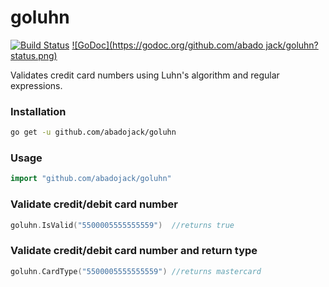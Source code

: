 # goluhn

[![Build Status](https://travis-ci.org/abadojack/goluhn.svg?branch=master)](https://travis-ci.org/abadojack/goluhn) [![GoDoc](https://godoc.org/github.com/abado    jack/goluhn?status.png)](http://godoc.org/github.com/abadojack/goluhn)


Validates credit card numbers using Luhn's algorithm and regular expressions.

### Installation

```sh
go get -u github.com/abadojack/goluhn
```

### Usage
```go
import "github.com/abadojack/goluhn"
```

### Validate credit/debit card number

```go
goluhn.IsValid("5500005555555559")	//returns true
```

### Validate credit/debit card number and return type

```go
goluhn.CardType("5500005555555559")	//returns mastercard
```

